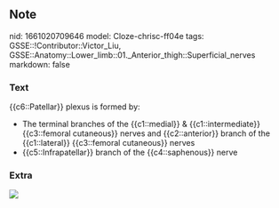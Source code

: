 ## Note
nid: 1661020709646
model: Cloze-chrisc-ff04e
tags: GSSE::!Contributor::Victor_Liu, GSSE::Anatomy::Lower_limb::01._Anterior_thigh::Superficial_nerves
markdown: false

### Text
{{c6::Patellar}} plexus is formed by:
<div>
  <ul>
    <li>The terminal branches of the {{c1::medial}} &
    {{c1::intermediate}} {{c3::femoral cutaneous}} nerves and
    {{c2::anterior}} branch of the {{c1::lateral}} {{c3::femoral
    cutaneous}} nerves
    <li>{{c5::Infrapatellar}} branch of the {{c4::saphenous}} nerve
  </ul>
</div>

### Extra
<div><img src=
"paste-dabcaba72fbd0ea122ce4607d37dad2f7a9cfec0.jpg"></div>
